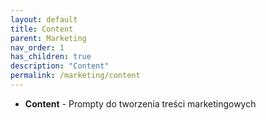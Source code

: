 ```yaml
---
layout: default
title: Content
parent: Marketing
nav_order: 1
has_children: true
description: "Content"
permalink: /marketing/content
---
```


- **Content** - Prompty do tworzenia treści marketingowych